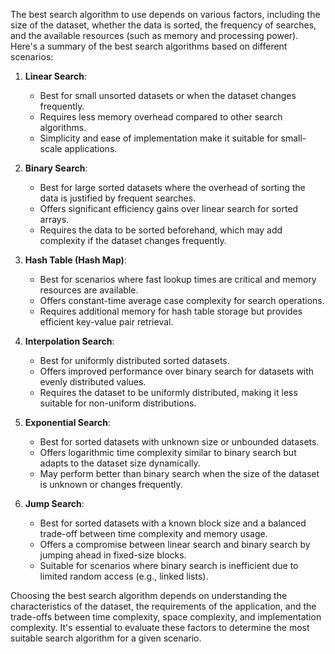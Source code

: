 The best search algorithm to use depends on various factors, including the size of the dataset, whether the data is sorted, the frequency of searches, and the available resources (such as memory and processing power). Here's a summary of the best search algorithms based on different scenarios:

1. **Linear Search**:
   - Best for small unsorted datasets or when the dataset changes frequently.
   - Requires less memory overhead compared to other search algorithms.
   - Simplicity and ease of implementation make it suitable for small-scale applications.

2. **Binary Search**:
   - Best for large sorted datasets where the overhead of sorting the data is justified by frequent searches.
   - Offers significant efficiency gains over linear search for sorted arrays.
   - Requires the data to be sorted beforehand, which may add complexity if the dataset changes frequently.

3. **Hash Table (Hash Map)**:
   - Best for scenarios where fast lookup times are critical and memory resources are available.
   - Offers constant-time average case complexity for search operations.
   - Requires additional memory for hash table storage but provides efficient key-value pair retrieval.

4. **Interpolation Search**:
   - Best for uniformly distributed sorted datasets.
   - Offers improved performance over binary search for datasets with evenly distributed values.
   - Requires the dataset to be uniformly distributed, making it less suitable for non-uniform distributions.

5. **Exponential Search**:
   - Best for sorted datasets with unknown size or unbounded datasets.
   - Offers logarithmic time complexity similar to binary search but adapts to the dataset size dynamically.
   - May perform better than binary search when the size of the dataset is unknown or changes frequently.

6. **Jump Search**:
   - Best for sorted datasets with a known block size and a balanced trade-off between time complexity and memory usage.
   - Offers a compromise between linear search and binary search by jumping ahead in fixed-size blocks.
   - Suitable for scenarios where binary search is inefficient due to limited random access (e.g., linked lists).

Choosing the best search algorithm depends on understanding the characteristics of the dataset, the requirements of the application, and the trade-offs between time complexity, space complexity, and implementation complexity. It's essential to evaluate these factors to determine the most suitable search algorithm for a given scenario.